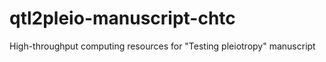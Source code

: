 # qtl2pleio-manuscript-chtc
High-throughput computing resources for "Testing pleiotropy" manuscript
